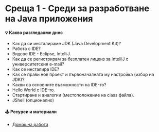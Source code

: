 # Среща 1 - Среди за разработване на Java приложения
 
#### 💡 Какво разгледахме днес
- Как да си инсталираме JDK (Java Development Kit)?
- Работа с IDE?
- Видове IDE - Eclipse, IntelliJ.
- Как да се регистрирам за безплатен лиценз за IntelliJ с университетския e-mail?
- Как се инсталира IDE?
- Как се прави нов проект и първоначалната му настройка (избор на JDK)?
- Какви са основните възможности на IDE-то?
- Hello World с IDE-то.
- Стартиране и аналогии (местоположение на class файла).
- JShell (опционално)

#### 🕹️ Ресурси и материали
- [Домашна работа](./hw/)